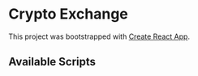 # Crypto Exchange

This project was bootstrapped with [Create React App](https://github.com/facebook/create-react-app).

## Available Scripts

